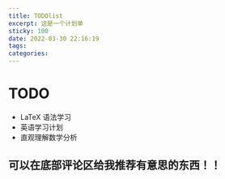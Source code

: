 ```yaml
---
title: TODOlist
excerpt: 这是一个计划单
sticky: 100
date: 2022-03-30 22:16:19
tags:
categories:
---
```


# TODO
* LaTeX 语法学习
* 英语学习计划
* 直观理解数学分析

## 可以在底部评论区给我推荐有意思的东西！！